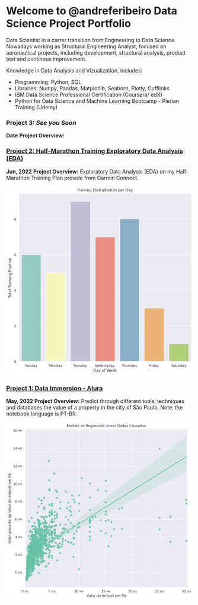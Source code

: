 # Welcome to @andreferibeiro Data Science Project Portfolio
Data Scientist in a carrer transition from Engineering to Data Science. Nowadays working as Structural Engineering Analyst, focused on aeronautical projects, including development, structural analysis, product test and continous improvement.

Knowledge in Data Analysis and Vizualization, includes:
- Programming: Python, SQL
- Libraries: Numpy, Pandas, Matplotlib, Seaborn, Plotly, Cufflinks
- IBM Data Science Professional Certification (Coursera/ edX)
- Python for Data Science and Machine Learning Bootcamp - Pierian Training (Udemy)

### Project 3: *See you Soon*
**Date**
**Project Overview:** 

### [Project 2: Half-Marathon Training Exploratory Data Analysis (EDA)](https://github.com/andreferibeiro/half-marathon-EDA)
**Jun, 2022**
**Project Overview:** Exploratory Data Analysis (EDA) on my Half-Marathon Training Plan provide from Garmin Connect. 

![](images/training_vs_days.png)

### [Project 1: Data Immersion - Alura](https://github.com/andreferibeiro/imersao_dados_alura)
**May, 2022**
**Project Overview:** Predict through different tools, techniques and databases the value of a property in the city of São Paulo.
Note: the notebook language is PT-BR.

![](images/Aula_05b.png)



